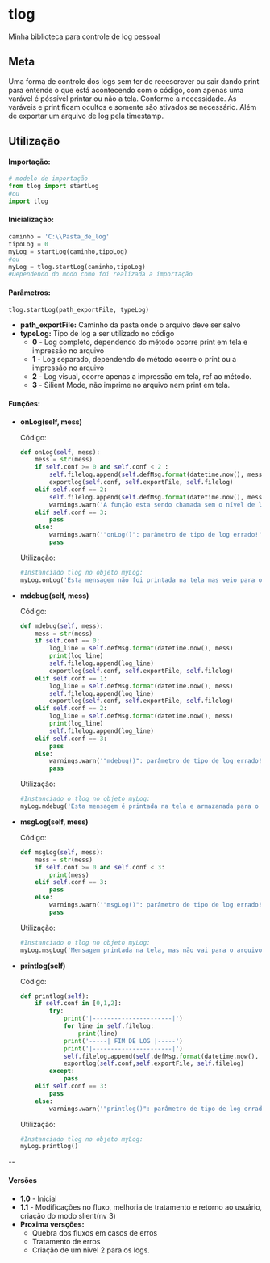 # tlog
 Minha biblioteca para controle de log pessoal

## Meta
Uma forma de controle dos logs sem ter de reeescrever ou sair dando print para entende o que está acontecendo com o código, com apenas uma varável é póssível printar ou não a tela. Conforme a necessidade. As varáveis e print ficam ocultos e somente são ativados se necessário. Além de exportar um arquivo de log pela timestamp.

## Utilização
#### **Importação:**
~~~python
# modelo de importação
from tlog import startLog
#ou
import tlog
~~~

#### **Inicialização:**
~~~python
caminho = 'C:\\Pasta_de_log'
tipoLog = 0
myLog = startLog(caminho,tipoLog)
#ou
myLog = tlog.startLog(caminho,tipoLog) 
#Dependendo do modo como foi realizada a importação
~~~

#### **Parâmetros:**
~~~python
tlog.startLog(path_exportFile, typeLog)
~~~
* **path_exportFile:** Caminho da pasta onde o arquivo deve ser salvo
* **typeLog:** Tipo de log a ser utilizado no código
    * **0** - Log completo, dependendo do método ocorre print em tela e impressão no arquivo
    * **1** - Log separado, dependendo do método ocorre o print ou a impressão no arquivo
    * **2** - Log visual, ocorre apenas a impressão em tela, ref ao método.
    * **3** - Silient Mode, não imprime no arquivo nem print em tela.


#### **Funções:**
* **onLog(self, mess)**
        
    Código:
    ~~~python
    def onLog(self, mess):
        mess = str(mess)
        if self.conf >= 0 and self.conf < 2 :
            self.filelog.append(self.defMsg.format(datetime.now(), mess))
            exportlog(self.conf, self.exportFile, self.filelog)
        elif self.conf == 2:
            self.filelog.append(self.defMsg.format(datetime.now(), mess))
            warnings.warn('A função esta sendo chamada sem o nível de log (nv: 0 ou 1).')
        elif self.conf == 3:
            pass
        else:
            warnings.warn('"onLog()": parâmetro de tipo de log errado!')
            pass
    ~~~

    Utilização:
    ~~~python
    #Instanciado tlog no objeto myLog:
    myLog.onLog('Esta mensagem não foi printada na tela mas veio para o arquivo')
    ~~~

* **mdebug(self, mess)**
        
    Código:
    ~~~python
    def mdebug(self, mess):
        mess = str(mess)
        if self.conf == 0:
            log_line = self.defMsg.format(datetime.now(), mess)
            print(log_line)
            self.filelog.append(log_line)
            exportlog(self.conf, self.exportFile, self.filelog)
        elif self.conf == 1: 
            log_line = self.defMsg.format(datetime.now(), mess)
            self.filelog.append(log_line)
            exportlog(self.conf, self.exportFile, self.filelog)
        elif self.conf == 2:
            log_line = self.defMsg.format(datetime.now(), mess)
            print(log_line)
            self.filelog.append(log_line)
        elif self.conf == 3:
            pass
        else:
            warnings.warn('"mdebug()": parâmetro de tipo de log errado!')
            pass
    ~~~

    Utilização:
    ~~~python
    #Instanciado o tlog no objeto myLog:
    myLog.mdebug('Esta mensagem é printada na tela e armazanada para o arquivo de log')
    ~~~

* **msgLog(self, mess)**
        
    Código:
    ~~~python
    def msgLog(self, mess):
        mess = str(mess)
        if self.conf >= 0 and self.conf < 3:
            print(mess)
        elif self.conf == 3:
            pass
        else:
            warnings.warn('"msgLog()": parâmetro de tipo de log errado!')
            pass
    ~~~

    Utilização:
    ~~~python
    #Instanciado o tlog no objeto myLog:
    myLog.msgLog('Mensagem printada na tela, mas não vai para o arquivo')
    ~~~

* **printlog(self)**
        
    Código:
    ~~~python
    def printlog(self):
        if self.conf in [0,1,2]:
            try:
                print('|----------------------|')
                for line in self.filelog:
                    print(line)
                print('-----| FIM DE LOG |-----')
                print('|----------------------|')
                self.filelog.append(self.defMsg.format(datetime.now(), " - Executado um print do log - "))
                exportlog(self.conf,self.exportFile, self.filelog)
            except:
                pass
        elif self.conf == 3:
            pass
        else:
            warnings.warn('"printlog()": parâmetro de tipo de log errado!')
    ~~~

    Utilização:
    ~~~python
    #Instanciado tlog no objeto myLog:
    myLog.printlog()
    ~~~

--
#### **Versões**
* **1.0** - Inicial
* **1.1** - Modificações no fluxo, melhoria de tratamento e retorno ao usuário, criação do modo slient(nv 3)
* **Proxima versções:**
    * Quebra dos fluxos em casos de erros
    * Tratamento de erros
    * Criação de um nivel 2 para os logs.
